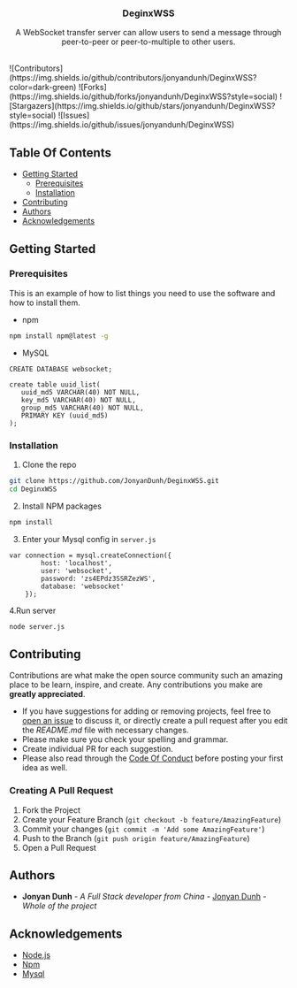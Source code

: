 <p align="center">
  <h3 align="center">DeginxWSS</h3>

  <p align="center">
    A WebSocket transfer server can allow users to send a message through peer-to-peer or peer-to-multiple to other users.
    <br/>
    <br/>
  </p>
![Contributors](https://img.shields.io/github/contributors/jonyandunh/DeginxWSS?color=dark-green) ![Forks](https://img.shields.io/github/forks/jonyandunh/DeginxWSS?style=social) ![Stargazers](https://img.shields.io/github/stars/jonyandunh/DeginxWSS?style=social) ![Issues](https://img.shields.io/github/issues/jonyandunh/DeginxWSS) 

## Table Of Contents

* [Getting Started](#getting-started)
  * [Prerequisites](#prerequisites)
  * [Installation](#installation)
* [Contributing](#contributing)
* [Authors](#authors)
* [Acknowledgements](#acknowledgements)

## Getting Started


### Prerequisites

This is an example of how to list things you need to use the software and how to install them.

* npm

```sh
npm install npm@latest -g
```
* MySQL
```
CREATE DATABASE websocket;

create table uuid_list(
   uuid_md5 VARCHAR(40) NOT NULL,
   key_md5 VARCHAR(40) NOT NULL,
   group_md5 VARCHAR(40) NOT NULL,
   PRIMARY KEY (uuid_md5)
);
```

### Installation

1. Clone the repo

```sh
git clone https://github.com/JonyanDunh/DeginxWSS.git
cd DeginxWSS
```

2. Install NPM packages

```sh
npm install
```

3. Enter your Mysql config in `server.js`

```JS
var connection = mysql.createConnection({
        host: 'localhost',
        user: 'websocket',
        password: 'zs4EPdz3SSRZezWS',
        database: 'websocket'
    });
```
4.Run server
```sh
node server.js
```

## Contributing

Contributions are what make the open source community such an amazing place to be learn, inspire, and create. Any contributions you make are **greatly appreciated**.
* If you have suggestions for adding or removing projects, feel free to [open an issue](https://github.com/jonyandunh/DeginxWSS/issues/new) to discuss it, or directly create a pull request after you edit the *README.md* file with necessary changes.
* Please make sure you check your spelling and grammar.
* Create individual PR for each suggestion.
* Please also read through the [Code Of Conduct](https://github.com/jonyandunh/DeginxWSS/blob/main/CODE_OF_CONDUCT.md) before posting your first idea as well.

### Creating A Pull Request

1. Fork the Project
2. Create your Feature Branch (`git checkout -b feature/AmazingFeature`)
3. Commit your changes (`git commit -m 'Add some AmazingFeature'`)
4. Push to the Branch (`git push origin feature/AmazingFeature`)
5. Open a Pull Request

## Authors

* **Jonyan Dunh** - *A Full Stack developer from China* - [Jonyan Dunh](https://twitter.com/JonyanDunh) - *Whole of the project*

## Acknowledgements

* [Node.js](https://nodejs.org/en/)
* [Npm](https://www.npmjs.com/)
* [Mysql](https://www.mysql.com/)
